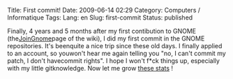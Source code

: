 Title: First commit!
Date: 2009-06-14 02:29
Category: Computers / Informatique
Tags:
Lang: en
Slug: first-commit
Status: published

Finally, 4 years and 5 months after my first contibution to GNOME (the[JoinGnome](\%22http://live.gnome.org/action/recall/JoinGnome?action=recall&rev=1\%22)page of the wiki), I did my first commit in the GNOME repositories. It's beenquite a nice trip since these old days. I finally applied to an account, so youwon't hear me again telling you "no, I can't commit my patch, I don't havecommit rights". I hope I won't f\*ck things up, especially with my little gitknowledge. Now let me grow [these stats](\%22https://cia.vc/stats/author/liberforce\%22) !
